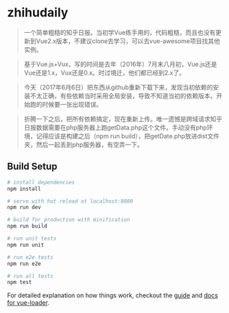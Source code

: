 # zhihudaily

> 一个简单粗糙的知乎日报。当初学Vue练手用的，代码粗糙，而且也没有更新到Vue2.x版本，不建议clone去学习，可以去vue-awesome项目找其他实例。

>基于Vue.js+Vux，写的时间是去年（2016年）7月末八月初，Vue.js还是Vue还是1.x，Vux还是0.x。时过境迁，他们都已经到2.x了。

>今天（2017年6月6日）把东西从github重新下载下来，发现当初依赖的安装不太正确，有些依赖当时采用全局安装，导致不知道当初的依赖版本，开始跑的时候要一张出现错误。

>折腾一下之后，把所有依赖搞定，现在重新上传。唯一遗憾是跨域请求知乎日报数据需要在php服务器上跑getData.php这个文件。手动没有php环境，记得应该是构建之后（npm run build），把getDate.php放进dist文件夹，然后一起丢到php服务器，有空弄一下。


## Build Setup

``` bash
# install dependencies
npm install

# serve with hot reload at localhost:8080
npm run dev

# build for production with minification
npm run build

# run unit tests
npm run unit

# run e2e tests
npm run e2e

# run all tests
npm test
```

For detailed explanation on how things work, checkout the [guide](http://vuejs-templates.github.io/webpack/) and [docs for vue-loader](http://vuejs.github.io/vue-loader).
